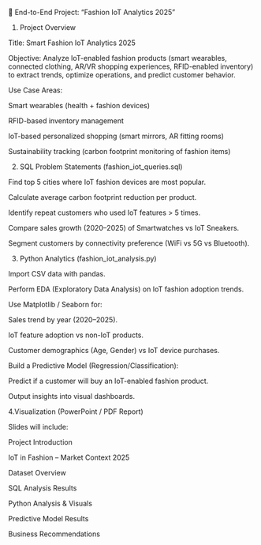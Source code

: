 📌 End-to-End Project: “Fashion IoT Analytics 2025”

1. Project Overview

Title: Smart Fashion IoT Analytics 2025

Objective: Analyze IoT-enabled fashion products (smart wearables, connected clothing, AR/VR shopping experiences, RFID-enabled inventory) to extract trends, optimize operations, and predict customer behavior.

Use Case Areas:

Smart wearables (health + fashion devices)

RFID-based inventory management

IoT-based personalized shopping (smart mirrors, AR fitting rooms)

Sustainability tracking (carbon footprint monitoring of fashion items)

2. SQL Problem Statements (fashion_iot_queries.sql)

Find top 5 cities where IoT fashion devices are most popular.

Calculate average carbon footprint reduction per product.

Identify repeat customers who used IoT features > 5 times.

Compare sales growth (2020–2025) of Smartwatches vs IoT Sneakers.

Segment customers by connectivity preference (WiFi vs 5G vs Bluetooth).

3. Python Analytics (fashion_iot_analysis.py)

Import CSV data with pandas.

Perform EDA (Exploratory Data Analysis) on IoT fashion adoption trends.

Use Matplotlib / Seaborn for:

Sales trend by year (2020–2025).

IoT feature adoption vs non-IoT products.

Customer demographics (Age, Gender) vs IoT device purchases.

Build a Predictive Model (Regression/Classification):

Predict if a customer will buy an IoT-enabled fashion product.

Output insights into visual dashboards.

4.Visualization (PowerPoint / PDF Report)

Slides will include:

Project Introduction

IoT in Fashion – Market Context 2025

Dataset Overview

SQL Analysis Results

Python Analysis & Visuals

Predictive Model Results

Business Recommendations
